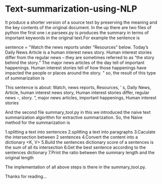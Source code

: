 # Text-summarization-using-NLP
It produce a shorter version of a source text by preserving the meaning and the key contents of the original document.
In the up there are two files of python the first one i.e parseex.py is produces the summary in terms of important keywords in the original text.For example the sentence is

sentence = "Watch the news reports under “Resources” below. Today’s Daily News Article is a human interest news story. Human interest stories differ from the regular news – they are sometimes referred to as “the story behind the story.“ The major news articles of the day tell of important happenings. Human interest stories tell of how those happenings have impacted the people or places around the story. "
so, the result of this type of summarization is 


This sentence is about: Watch, news reports, Resources, ’ s, Daily News, Article, human interest news story, Human interest stories differ, regular news –, story. “, major news articles, important happenings, Human interest stories


And the second file summary_tool.py in this we introduced the naive text summarization algorithm for extractive summarization. So, the Naive method for the summarization is


 1.splitting a text into sentences
 2.splitting a text into paragraphs
 3.Caculate the intersection between 2 sentences
 4.Convert the content into a dictionary <K, V>
 5.Build the sentences dictionary score of a sentences is the sum of all its intersection
 6.Get the best sentence according to the sentences dictionary
 7.Print the ratio between the summary length and the original length

The implementation of all above steps is there in the summary_tool.py.



Thanks for reading...
